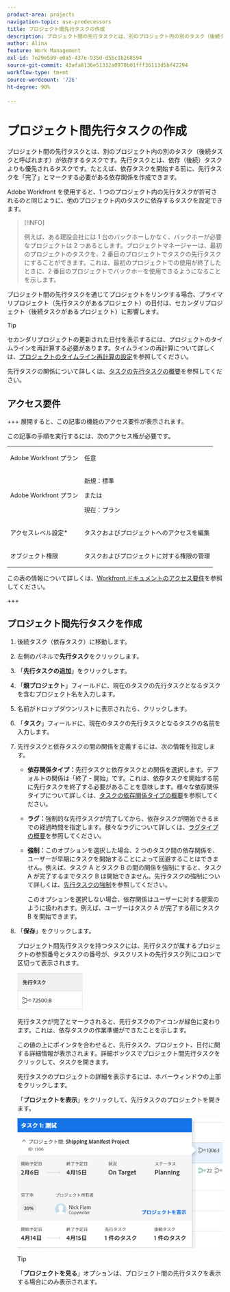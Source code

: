 ```yaml
---
product-area: projects
navigation-topic: use-predecessors
title: プロジェクト間先行タスクの作成
description: プロジェクト間の先行タスクとは、別のプロジェクト内の別のタスク（後続タスクと呼ばれます）が依存するタスクです。先行タスクとは、依存（後続）タスクよりも優先されるタスクです。たとえば、依存タスクを開始する前に、先行タスクを「完了」とマークする必要がある依存関係を作成できます。
author: Alina
feature: Work Management
exl-id: 7e29e589-e0a5-437e-935d-d5bc1b268594
source-git-commit: 43afa8136e51332a0970b01fff36113d5bf42294
workflow-type: tm+mt
source-wordcount: '726'
ht-degree: 98%

---
```


# プロジェクト間先行タスクの作成

<!--Audited: 12/2023-->

プロジェクト間の先行タスクとは、別のプロジェクト内の別のタスク（後続タスクと呼ばれます）が依存するタスクです。先行タスクとは、依存（後続）タスクよりも優先されるタスクです。たとえば、依存タスクを開始する前に、先行タスクを「完了」とマークする必要がある依存関係を作成できます。

Adobe Workfront を使用すると、1 つのプロジェクト内の先行タスクが許可されるのと同じように、他のプロジェクト内のタスクに依存するタスクを設定できます。

>[!INFO]
>
>例えば、ある建設会社には 1 台のバックホーしかなく、バックホーが必要なプロジェクトは 2 つあるとします。プロジェクトマネージャーは、最初のプロジェクトのタスクを、2 番目のプロジェクトでタスクの先行タスクにすることができます。これは、最初のプロジェクトでの使用が終了したときに、2 番目のプロジェクトでバックホーを使用できるようになることを示します。

プロジェクト間の先行タスクを通じてプロジェクトをリンクする場合、プライマリプロジェクト（先行タスクがあるプロジェクト）の日付は、セカンダリプロジェクト（後続タスクがあるプロジェクト）に影響します。

>[!TIP]
>
>セカンダリプロジェクトの更新された日付を表示するには、プロジェクトのタイムラインを再計算する必要があります。タイムラインの再計算について詳しくは、[プロジェクトのタイムライン再計算の設定](../../../administration-and-setup/set-up-workfront/configure-system-defaults/configure-timeline-recalculations-projects.md)を参照してください。

先行タスクの関係について詳しくは、[タスクの先行タスクの概要](../../../manage-work/tasks/use-prdcssrs/predecessors-overview.md)を参照してください。

## アクセス要件

+++ 展開すると、この記事の機能のアクセス要件が表示されます。

この記事の手順を実行するには、次のアクセス権が必要です。

<table style="table-layout:auto"> 
 <col> 
 <col> 
 <tbody> 
  <tr> 
   <td role="rowheader">Adobe Workfront プラン</td> 
   <td> <p>任意</p> </td> 
  </tr> 
  <tr> 
   <td role="rowheader">Adobe Workfront プラン</td> 
   <td> <p>新規：標準 </p> 
   または
   <p>現在：プラン </p>
   </td> 
  </tr> 
  <tr> 
   <td role="rowheader">アクセスレベル設定*</td> 
   <td> <p>タスクおよびプロジェクトへのアクセスを編集</p> </td> 
  </tr> 
  <tr> 
   <td role="rowheader">オブジェクト権限</td> 
   <td> <p>タスクおよびプロジェクトに対する権限の管理</p> </td> 
  </tr> 
 </tbody> 
</table>

この表の情報について詳しくは、[Workfront ドキュメントのアクセス要件](/help/quicksilver/administration-and-setup/add-users/access-levels-and-object-permissions/access-level-requirements-in-documentation.md)を参照してください。

+++


## プロジェクト間先行タスクを作成

1. 後続タスク（依存タスク）に移動します。
1. 左側のパネルで&#x200B;**先行タスク**&#x200B;をクリックします。
1. 「**先行タスクの追加**」をクリックします。
1. 「**親プロジェクト**」フィールドに、現在のタスクの先行タスクとなるタスクを含むプロジェクト名を入力します。
1. 名前がドロップダウンリストに表示されたら、クリックします。
1. 「**タスク**」フィールドに、現在のタスクの先行タスクとなるタスクの名前を入力します。
1. 先行タスクと依存タスクの間の関係を定義するには、次の情報を指定します。

   * **依存関係タイプ：**&#x200B;先行タスクと依存タスクとの関係を選択します。デフォルトの関係は「終了 - 開始」です。これは、依存タスクを開始する前に先行タスクを終了する必要があることを意味します。様々な依存関係タイプについて詳しくは、[タスクの依存関係タイプの概要](../../../manage-work/tasks/use-prdcssrs/task-dependency-types.md)を参照してください。

   * **ラグ：**&#x200B;強制的な先行タスクが完了してから、依存タスクが開始できるまでの経過時間を指定します。様々なラグについて詳しくは、[ラグタイプの概要](../../../manage-work/tasks/use-prdcssrs/lag-types.md)を参照してください。

   * **強制：**&#x200B;このオプションを選択した場合、2 つのタスク間の依存関係を、ユーザーが早期にタスクを開始することによって回避することはできません。例えば、タスク A とタスク B の間の関係を強制にすると、タスク A が完了するまでタスク B は開始できません。先行タスクの強制について詳しくは、[先行タスクの強制](../../../manage-work/tasks/use-prdcssrs/enforced-predecessors.md)を参照してください。

     このオプションを選択しない場合、依存関係はユーザーに対する提案のように扱われます。例えば、ユーザーはタスク A が完了する前にタスク B を開始できます。

1. 「**保存**」をクリックします。

   プロジェクト間先行タスクを持つタスクには、先行タスクが属するプロジェクトの参照番号とタスクの番号が、タスクリストの先行タスク列にコロンで区切って表示されます。

   ![プロジェクト間先行タスク](assets/cross-project-predecessor-in-list-view.png)

   先行タスクが完了とマークされると、先行タスクのアイコンが緑色に変わります。これは、依存タスクの作業準備ができたことを示します。

   この値の上にポインタを合わせると、先行タスク、プロジェクト、日付に関する詳細情報が表示されます。詳細ボックスでプロジェクト間先行タスクをクリックして、タスクを開きます。

   先行タスクのプロジェクトの詳細を表示するには、ホバーウィンドウの上部をクリックします。

   「**プロジェクトを表示**」をクリックして、先行タスクのプロジェクトを開きます。

   ![プロジェクト間先行タスクの詳細](assets/cross-project-predecessor-details.png)

   >[!TIP]
   >
   >   「**プロジェクトを見る**」オプションは、プロジェクト間の先行タスクを表示する場合にのみ表示されます。

